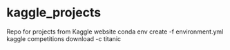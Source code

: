 # kaggle_projects
Repo for projects from Kaggle website
conda env create -f environment.yml
kaggle competitions download -c titanic

